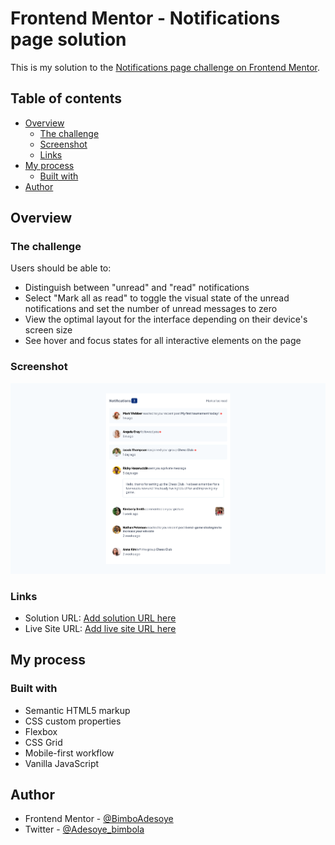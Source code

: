 # Frontend Mentor - Notifications page solution

This is my solution to the [Notifications page challenge on Frontend Mentor](https://www.frontendmentor.io/challenges/notifications-page-DqK5QAmKbC).

## Table of contents

- [Overview](#overview)
  - [The challenge](#the-challenge)
  - [Screenshot](#screenshot)
  - [Links](#links)
- [My process](#my-process)
  - [Built with](#built-with)
- [Author](#author)


## Overview

### The challenge

Users should be able to:

- Distinguish between "unread" and "read" notifications
- Select "Mark all as read" to toggle the visual state of the unread notifications and set the number of unread messages to zero
- View the optimal layout for the interface depending on their device's screen size
- See hover and focus states for all interactive elements on the page

### Screenshot

![](./assets/images/Screenshot%202023-07-11%20at%2017-30-59%20Frontend%20Mentor%20Notifications%20page.png)

### Links

- Solution URL: [Add solution URL here](https://github.com/BimboAdesoye/notifications_page)
- Live Site URL: [Add live site URL here](https://bimbos-notifications-page.netlify.app/)

## My process

### Built with

- Semantic HTML5 markup
- CSS custom properties
- Flexbox
- CSS Grid
- Mobile-first workflow
- Vanilla JavaScript

## Author

- Frontend Mentor - [@BimboAdesoye](https://www.frontendmentor.io/profile/BimboAdesoye)
- Twitter - [@Adesoye_bimbola](https://twitter.com/Adesoye_bimbola)

